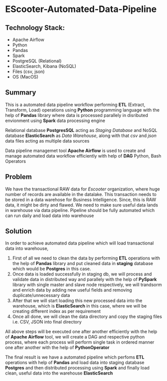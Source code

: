 # EScooter-Automated-Data-Pipeline

## Technology Stack:

  - Apache Airflow
  - Python
  - Pandas
  - Spark
  - PostgreSQL (Relational)
  - ElasticSearch, Kibana (NoSQL)
  - Files (csv, json)
  - OS (MacOS)

## Summary

  This is a automated data pipeline workflow performing **ETL** (Extract, Transform, Load) operations using **Python** programming language with the help of **Pandas** library where data is processed parallely in disributed envionment using **Spark** data processing engine

  Relational database **PostgresSQL** acting as _Staging Database_ and NoSQL database **ElasticSearch** as _Data Warehouse_, along with that 
  _csv_ and _json_ data files acting as multiple data sources

  Data pipeline managemet tool **Apache Airflow** is used to create and manage automated data workflow efficiently with help of **DAG** Python, Bash Operators

## Problem

  We have the transactional RAW data for *Escooter* organization, where huge number of records are available in the datalake. This transaction needs to be
  stored in a data warehose for Business Intelligence. Since, this is RAW data, it might be dirty and flawed. We need to make sure useful data lands in warehouse
  via data pipeline. Pipeline should be fully automated which can run daily and load data into warehouse
  
## Solution

  In order to achieve automated data pipeline which will load transactional data into warehouse,
  1. First of all we need to clean the data by performing **ETL** operations with the help of **Pandas** library and put cleaned data in **staging** database 
      which would be **Postgres** in this case.
  3. Once data is loaded successfully in staging db, we will process and validate data in distributed way and parallely with the help of **PySpark** library with
      single master and slave node respectively, we will trandsorm and enrich data by adding new useful fields and removing duplicate/unnecessary data
  4. After that we will start loading this new processed data into the warehouse, which is **ElasticSearch** in this case, where we will be creating different
      index as per requirement
  4. Once all done, we will clean the data directory and copy the staging files i.e. CSV, JSON into final directory

 All above steps will be executed one after another efficiently with the help of **Apache Airflow** tool, we will create a DAG and respective python process, 
 where each process will perform single task in ordered manner one after another with the help of **PythonOperator**
 
 The final result is we have a automated pipeline which perfoms **ETL** operations with help of **Pandas** and load data into staging database **Postgres** and
 then distributed processing using **Spark** and finally load clean, useful data into the warehouse **ElasticSearch**

 
  
  
